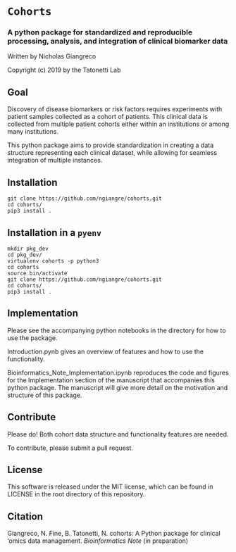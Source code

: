 # `Cohorts`

### A python package for standardized and reproducible processing, analysis, and integration of clinical biomarker data

Written by Nicholas Giangreco

Copyright (c) 2019 by the Tatonetti Lab

## Goal

Discovery of disease biomarkers or risk factors requires experiments with patient samples collected as a cohort of patients. This clinical data is collected from multiple patient cohorts either within an institutions or among many institutions. 

This python package aims to provide standardization in creating a data structure representing each clinical dataset, while allowing for seamless integration of multiple instances.


## Installation

```
git clone https://github.com/ngiangre/cohorts.git
cd cohorts/
pip3 install .
```

## Installation in a `pyenv`

```
mkdir pkg_dev
cd pkg_dev/
virtualenv cohorts -p python3
cd cohorts
source bin/activate
git clone https://github.com/ngiangre/cohorts.git
cd cohorts/
pip3 install .
```

## Implementation

Please see the accompanying python notebooks in the directory for how to use the package.

Introduction.pynb gives an overview of features and how to use the functionality.

Bioinformatics_Note_Implementation.ipynb reproduces the code and figures for the Implementation section of the manuscript that accompanies this python package. The manuscript will give more detail on the motivation and structure of this package. 


## Contribute

Please do! Both cohort data structure and functionality features are needed. 

To contribute, please submit a pull request.

## License

This software is released under the MIT license, which can be found in LICENSE in the root directory of this repository.

## Citation

Giangreco, N. Fine, B. Tatonetti, N. cohorts: A Python package for clinical ‘omics data management. _Bioinformatics Note_ (in preparation)

<!--
#### Testing with `nosetests` (for author)

```
cd cohorts/cohorts
/anaconda/envs/py3/bin/nosetests
```
-->
